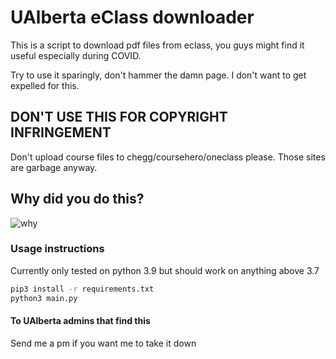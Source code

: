 # UAlberta eClass downloader

This is a script to download pdf files from eclass, you guys might find it useful especially during COVID.

Try to use it sparingly, don't hammer the damn page. I don't want to get expelled for this.

## DON'T USE THIS FOR COPYRIGHT INFRINGEMENT

Don't upload course files to chegg/coursehero/oneclass please. Those sites are garbage anyway.

## Why did you do this?

![why](https://imgs.xkcd.com/comics/automation.png)

### Usage instructions

Currently only tested on python 3.9 but should work on anything above 3.7

```bash
pip3 install -r requirements.txt
python3 main.py
```

#### To UAlberta admins that find this

Send me a pm if you want me to take it down
